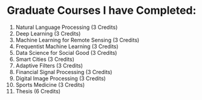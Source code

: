 # Graduate Courses I have Completed:
1. Natural Language Processing (3 Credits)
1. Deep Learning (3 Credits)
1. Machine Learning for Remote Sensing (3 Credits)
1. Frequentist Machine Learning (3 Credits)
1. Data Science for Social Good (3 Credits)
1. Smart Cities (3 Credits)
1. Adaptive Filters (3 Credits)
1. Financial Signal Processing (3 Credits)
1. Digital Image Processing (3 Credits)
1. Sports Medicine (3 Credits)
1. Thesis (6 Credits)
